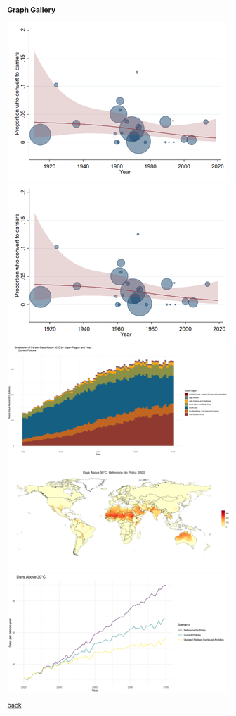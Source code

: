 
### Graph Gallery
<img src="/assets/graphs/conversionByYear_cs3_default.png" width="500" />
<img src="/assets/graphs/conversionByYear_cs3_default.png" />

<img src="/assets/graphs/persondaysAbove30BySrYearStacked_Current_Policies.png" width="750" />
<img src="/assets/graphs/daysAbove30_Reference_No_Policy_2020-2100.gif" width="1000" />
<img src="/assets/graphs/daysAbove30TimesSeriesByScenario.png" width="500" />



[back](./)
